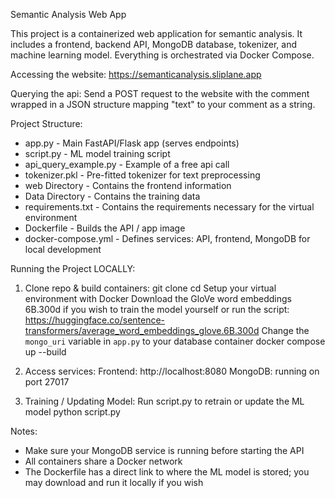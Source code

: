 Semantic Analysis Web App

This project is a containerized web application for semantic analysis.
It includes a frontend, backend API, MongoDB database, tokenizer, and machine learning model.
Everything is orchestrated via Docker Compose.

Accessing the website: https://semanticanalysis.sliplane.app

Querying the api: Send a POST request to the website with the comment wrapped in a JSON structure mapping "text" to your comment as a string.

Project Structure:

* app.py - Main FastAPI/Flask app (serves endpoints)
* script.py - ML model training script
* api_query_example.py - Example of a free api call
* tokenizer.pkl - Pre-fitted tokenizer for text preprocessing
* web Directory - Contains the frontend information
* Data Directory - Contains the training data
* requirements.txt - Contains the requirements necessary for the virtual environment
* Dockerfile - Builds the API / app image
* docker-compose.yml - Defines services: API, frontend, MongoDB for local development

Running the Project LOCALLY:

1. Clone repo & build containers:
   git clone <repo-url>
   cd <repo>
   Setup your virtual environment with Docker
   Download the GloVe word embeddings 6B.300d if you wish to train the model yourself or run the script: https://huggingface.co/sentence-transformers/average_word_embeddings_glove.6B.300d
   Change the `mongo_uri` variable in `app.py` to your database container
   docker compose up --build

2. Access services:
   Frontend: http://localhost:8080
   MongoDB: running on port 27017

3. Training / Updating Model:
   Run script.py to retrain or update the ML model
   python script.py

Notes:
- Make sure your MongoDB service is running before starting the API
- All containers share a Docker network
- The Dockerfile has a direct link to where the ML model is stored; you may download and run it locally if you wish